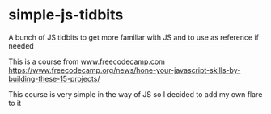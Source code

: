 # simple-js-tidbits
A bunch of JS tidbits to get more familiar with JS and to use as reference if needed

This is a course from www.freecodecamp.com 
https://www.freecodecamp.org/news/hone-your-javascript-skills-by-building-these-15-projects/

This course is very simple in the way of JS so I decided to add my own flare to it